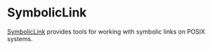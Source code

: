 # SymbolicLink

[SymbolicLink](http://hackage.haskell.org/package/symbolic-link)
provides tools for working with symbolic links on POSIX systems.
